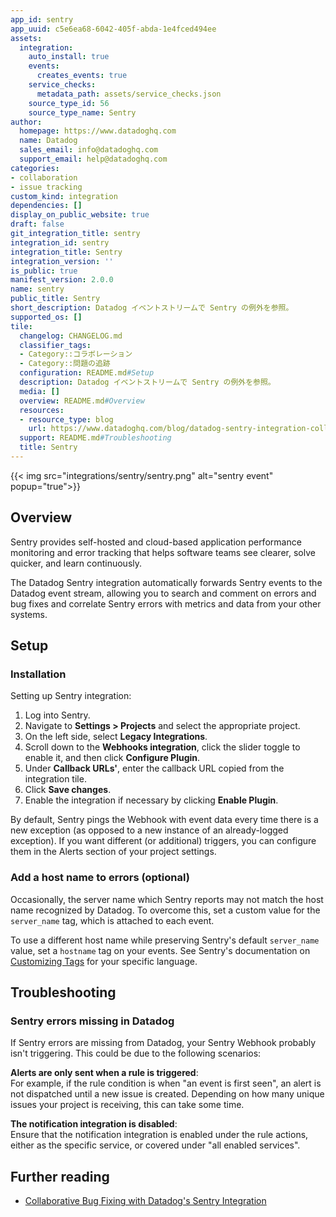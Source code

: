 ```yaml
---
app_id: sentry
app_uuid: c5e6ea68-6042-405f-abda-1e4fced494ee
assets:
  integration:
    auto_install: true
    events:
      creates_events: true
    service_checks:
      metadata_path: assets/service_checks.json
    source_type_id: 56
    source_type_name: Sentry
author:
  homepage: https://www.datadoghq.com
  name: Datadog
  sales_email: info@datadoghq.com
  support_email: help@datadoghq.com
categories:
- collaboration
- issue tracking
custom_kind: integration
dependencies: []
display_on_public_website: true
draft: false
git_integration_title: sentry
integration_id: sentry
integration_title: Sentry
integration_version: ''
is_public: true
manifest_version: 2.0.0
name: sentry
public_title: Sentry
short_description: Datadog イベントストリームで Sentry の例外を参照。
supported_os: []
tile:
  changelog: CHANGELOG.md
  classifier_tags:
  - Category::コラボレーション
  - Category::問題の追跡
  configuration: README.md#Setup
  description: Datadog イベントストリームで Sentry の例外を参照。
  media: []
  overview: README.md#Overview
  resources:
  - resource_type: blog
    url: https://www.datadoghq.com/blog/datadog-sentry-integration-collaborative-bug-fixing/
  support: README.md#Troubleshooting
  title: Sentry
---
```


<!--  SOURCED FROM https://github.com/DataDog/integrations-internal-core -->
{{< img src="integrations/sentry/sentry.png" alt="sentry event" popup="true">}}

## Overview

Sentry provides self-hosted and cloud-based application performance monitoring and error tracking that helps software teams see clearer, solve quicker, and learn continuously. 

The Datadog Sentry integration automatically forwards Sentry events to the Datadog event stream, allowing you to search and comment on errors and bug fixes and correlate Sentry errors with metrics and data from your other systems.

## Setup

### Installation

Setting up Sentry integration:

1. Log into Sentry.
2. Navigate to **Settings > Projects** and select the appropriate project.
3. On the left side, select **Legacy Integrations**.
4. Scroll down to the **Webhooks integration**, click the slider toggle to enable it, and then click **Configure Plugin**.
5. Under **Callback URLs'**, enter the callback URL copied from the integration tile.
6. Click **Save changes**.
7. Enable the integration if necessary by clicking **Enable Plugin**.

By default, Sentry pings the Webhook with event data every time there is a new exception (as opposed to a new instance of an already-logged exception). If you want different (or additional) triggers, you can configure them in the Alerts section of your project settings.

### Add a host name to errors (optional)

Occasionally, the server name which Sentry reports may not match the host name recognized by Datadog. To overcome this, set a custom value for the `server_name` tag, which is attached to each event.

To use a different host name while preserving Sentry's default `server_name` value, set a `hostname` tag on your events. See Sentry's documentation on [Customizing Tags][1] for your specific language.

## Troubleshooting

### Sentry errors missing in Datadog

If Sentry errors are missing from Datadog, your Sentry Webhook probably isn't triggering. This could be due to the following scenarios:

**Alerts are only sent when a rule is triggered**:<br>
For example, if the rule condition is when "an event is first seen", an alert is not dispatched until a new issue is created. Depending on how many unique issues your project is receiving, this can take some time.

**The notification integration is disabled**:<br>
Ensure that the notification integration is enabled under the rule actions, either as the specific service, or covered under "all enabled services".

## Further reading

- [Collaborative Bug Fixing with Datadog's Sentry Integration][2]

[1]: https://docs.sentry.io/platforms/java/enriching-events/tags/
[2]: https://www.datadoghq.com/blog/datadog-sentry-integration-collaborative-bug-fixing/